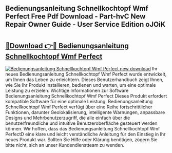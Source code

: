 ## Bedienungsanleitung Schnellkochtopf Wmf Perfect Free Pdf Download - Part-hvC New Repair Owner Guide - User Service Edition oJOiK

# <h2><a href="http://df5jsm.blite.top/?on=Bedienungsanleitung+Schnellkochtopf+Wmf+Perfect">🔗Download 👉🔴 Bedienungsanleitung Schnellkochtopf Wmf Perfect</a></h2>

[![Bedienungsanleitung Schnellkochtopf Wmf Perfect new download](https://i.imgur.com/lujVjoI.png)](http://df5jsm.blite.top/?on=Bedienungsanleitung+Schnellkochtopf+Wmf+Perfect)
Ihr neues Bedienungsanleitung Schnellkochtopf Wmf Perfect wurde entwickelt, um Ihnen das Leben zu erleichtern. Dieses Benutzerhandbuch zeigt Ihnen, wie Sie Ihr Produkt installieren, bedienen und warten, um eine optimale Leistung zu erzielen. Wichtige Informationen zur Software Bedienungsanleitung Schnellkochtopf Wmf Perfect Dieses Produkt erfordert kompatible Software für eine optimale Leistung. Bedienungsanleitung Schnellkochtopf Wmf Perfect verfügt über eine Reihe fortschrittlicher Funktionen, darunter Geolokalisierung, intelligente Warnungen, anpassbare Designs und Mehrbenutzerzugriff, die alle einfach über die benutzerfreundliche und intuitive Benutzeroberfläche gesteuert werden können. Wir hoffen, dass das Bedienungsanleitung Schnellkochtopf Wmf PerfectD eine klare und leicht verständliche Anleitung für den Einstieg in Ihr neues Produkt war. Sollten Sie Hilfe oder Klärung benötigen, zögern Sie bitte nicht, sich an unser Kundendienstteam zu wenden.
